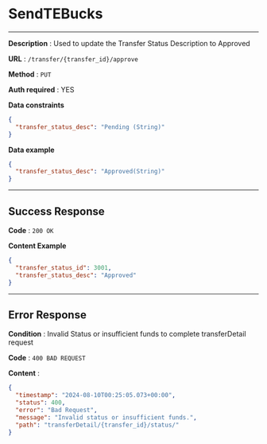 # SendTEBucks

---

**Description** : Used to update the Transfer Status Description to Approved

**URL** : `/transfer/{transfer_id}/approve`

**Method** : `PUT`

**Auth required** : YES

**Data constraints**


```json
{
  "transfer_status_desc": "Pending (String)"
}
```

**Data example**

```json
{
  "transfer_status_desc": "Approved(String)"
}
```
---

## Success Response

**Code** : `200 OK`

**Content Example**

```json
{
  "transfer_status_id": 3001,
  "transfer_status_desc": "Approved"
}
```

---


## Error Response

**Condition** : Invalid Status or insufficient funds to complete transferDetail request

**Code** : `400 BAD REQUEST`

**Content** :

```json
{
  "timestamp": "2024-08-10T00:25:05.073+00:00",
  "status": 400,
  "error": "Bad Request",
  "message": "Invalid status or insufficient funds.",
  "path": "transferDetail/{transfer_id}/status/"
}
```

